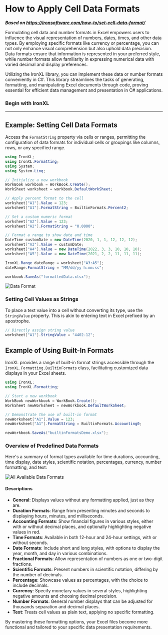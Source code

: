 # How to Apply Cell Data Formats

***Based on <https://ironsoftware.com/how-to/set-cell-data-format/>***


Formulating cell data and number formats in Excel empowers users to influence the visual representation of numbers, dates, times, and other data types. By employing specific formats like currency or percentage, you can not only enhance visual comprehension but also uphold data precision. Data formats ensure that information is represented in your preferred style, while number formats allow familiarity in expressing numerical data with varied decimal and display preferences.

Utilizing the IronXL library, you can implement these data or number formats conveniently in C#. This library streamlines the tasks of generating, formatting, and manipulating Excel documents through code, proving essential for efficient data management and presentation in C# applications.

### Begin with IronXL

-------------------------------------

## Example: Setting Cell Data Formats

Access the `FormatString` property via cells or ranges, permitting the configuration of data formats for individual cells or groupings like columns, rows, or any specified range.

```cs
using IronXL;
using IronXL.Formatting;
using System;
using System.Linq;

// Initialize a new workbook
WorkBook workbook = WorkBook.Create();
WorkSheet worksheet = workbook.DefaultWorkSheet;

// Apply percent format to the cell
worksheet["A1"].Value = 123;
worksheet["A1"].FormatString = BuiltinFormats.Percent2;

// Set a custom numeric format
worksheet["A2"].Value = 123;
worksheet["A2"].FormatString = "0.0000";

// Format a range to show date and time
DateTime customDate = new DateTime(2020, 1, 1, 12, 12, 12);
worksheet["A3"].Value = customDate;
worksheet["A4"].Value = new DateTime(2022, 3, 3, 10, 10, 10);
worksheet["A5"].Value = new DateTime(2021, 2, 2, 11, 11, 11);

IronXL.Range dateRange = worksheet["A3:A5"];
dateRange.FormatString = "MM/dd/yy h:mm:ss";

workbook.SaveAs("formattedData.xlsx");
```

<div class="content-img-align-center">
    <div class="center-image-wrapper">
         <img src="https://ironsoftware.com/static-assets/excel/how-to/set-cell-data-format/data-format.png" alt="Data Format" class="img-responsive add-shadow">
    </div>
</div>

### Setting Cell Values as Strings

To place a text value into a cell without converting its type, use the `StringValue` property. This is akin to entering text in Excel prefixed by an apostrophe.

```cs
// Directly assign string value
worksheet["A1"].StringValue = "4402-12";
```

## Example of Using Built-In Formats

IronXL provides a range of built-in format strings accessible through the  `IronXL.Formatting.BuiltinFormats` class, facilitating customized data displays in your Excel sheets.

```cs
using IronXL;
using IronXL.Formatting;

// Start a new workbook
WorkBook newWorkbook = WorkBook.Create();
WorkSheet newWorksheet = newWorkbook.DefaultWorkSheet;

// Demonstrate the use of built-in format
newWorksheet["A1"].Value = 123;
newWorksheet["A1"].FormatString = BuiltinFormats.Accounting0;

newWorkbook.SaveAs("builtinFormatsDemo.xlsx");
```

### Overview of Predefined Data Formats

Here's a summary of format types available for time durations, accounting, time display, date styles, scientific notation, percentages, currency, number formatting, and text:

<div class="content-img-align-center">
    <div class="center-image-wrapper">
         <img src="https://ironsoftware.com/static-assets/excel/how-to/set-cell-data-format/all-available-data-formats.png" alt="All Available Data Formats" class="img-responsive add-shadow">
    </div>
</div>

#### Descriptions

- **General**: Displays values without any formatting applied, just as they are.
- **Duration Formats**: Range from presenting minutes and seconds to displaying hours, minutes, and milliseconds.
- **Accounting Formats**: Show financial figures in various styles, either with or without decimal places, and optionally highlighting negative values in red.
- **Time Formats**: Available in both 12-hour and 24-hour settings, with or without seconds.
- **Date Formats**: Include short and long styles, with options to display the year, month, and day in various combinations.
- **Fractional Formats**: Allow representation of numbers as one or two-digit fractions.
- **Scientific Formats**: Present numbers in scientific notation, differing by the number of decimals.
- **Percentage**: Showcase values as percentages, with the choice to include decimals.
- **Currency**: Specify monetary values in several styles, highlighting negative amounts and choosing decimal precision.
- **Number Formats**: General number displays that can be adjusted for thousands separation and decimal places.
- **Text**: Treats cell values as plain text, applying no specific formatting.

By mastering these formatting options, your Excel files become more functional and tailored to your specific data presentation requirements.
